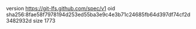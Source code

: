 version https://git-lfs.github.com/spec/v1
oid sha256:8fae58f7978194d253ed55ba3e9c4e3b71c24685fb64d397df74cf2d3482932d
size 1773
